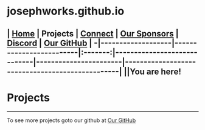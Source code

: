 # josephworks.github.io
| [Home](README.md) | Projects | [Connect](CONNECT.md) | [Our Sponsors](SPONSORS.md) | [Discord](DISCORD.md) | [Our GitHub](http://www.github.com/josephworks) |
-|-------------------|-------------------------|:-------:|-----------------------------|-----------------------|-------------------------------------------------|
||You are here!
------
# Projects

------
To see more projects goto our github at [Our GitHub](http://github.com/josephworks)
